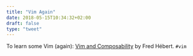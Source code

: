 ```yaml
---
title: "Vim Again"
date: 2018-05-15T10:34:32+02:00
draft: false
type: "tweet"
---
```

To learn some Vim (again): [Vim and Composability](https://ferd.ca/vim-and-composability.html) by Fred Hébert. `#vim`
